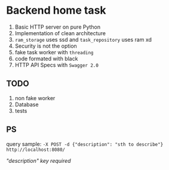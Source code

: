 # Backend home task
1) Basic HTTP server on pure Python
2) Implementation of clean architecture
3) `ram_storage` uses ssd and `task_repository` uses ram xd
4) Security is not the option
5) fake task worker with `threading`
6) code formated with black
7) HTTP API Specs with `Swagger 2.0`

## TODO
1) non fake worker
2) Database
3) tests

## PS
query sample: `-X POST -d {"description": "sth to describe"} http://localhost:8080/`

_"description" key required_ 